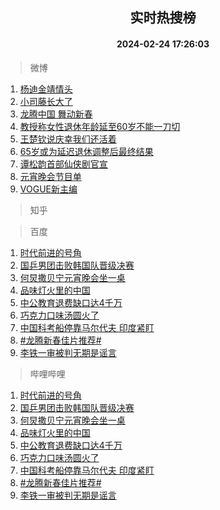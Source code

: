 <div align="center"><h2>实时热搜榜</h2><h4>2024-02-24 17:26:03</h4></div>

> 微博  

1. [杨迪金靖情头](https://s.weibo.com/weibo?q=%23%E6%9D%A8%E8%BF%AA%E9%87%91%E9%9D%96%E6%83%85%E5%A4%B4%23&t=31&band_rank=1&Refer=top)<br />
2. [小司藤长大了](https://s.weibo.com/weibo?q=%E5%B0%8F%E5%8F%B8%E8%97%A4%E9%95%BF%E5%A4%A7%E4%BA%86&t=31&band_rank=2&Refer=top)<br />
3. [龙腾中国 舞动新春](https://s.weibo.com/weibo?q=%23%E9%BE%99%E8%85%BE%E4%B8%AD%E5%9B%BD%20%E8%88%9E%E5%8A%A8%E6%96%B0%E6%98%A5%23&t=31&band_rank=3&Refer=top)<br />
4. [教授称女性退休年龄延至60岁不能一刀切](https://s.weibo.com/weibo?q=%23%E6%95%99%E6%8E%88%E7%A7%B0%E5%A5%B3%E6%80%A7%E9%80%80%E4%BC%91%E5%B9%B4%E9%BE%84%E5%BB%B6%E8%87%B360%E5%B2%81%E4%B8%8D%E8%83%BD%E4%B8%80%E5%88%80%E5%88%87%23&t=31&band_rank=4&Refer=top)<br />
5. [王楚钦说庆幸我们还活着](https://s.weibo.com/weibo?q=%23%E7%8E%8B%E6%A5%9A%E9%92%A6%E8%AF%B4%E5%BA%86%E5%B9%B8%E6%88%91%E4%BB%AC%E8%BF%98%E6%B4%BB%E7%9D%80%23&t=31&band_rank=5&Refer=top)<br />
6. [65岁或为延迟退休调整后最终结果](https://s.weibo.com/weibo?q=%2365%E5%B2%81%E6%88%96%E4%B8%BA%E5%BB%B6%E8%BF%9F%E9%80%80%E4%BC%91%E8%B0%83%E6%95%B4%E5%90%8E%E6%9C%80%E7%BB%88%E7%BB%93%E6%9E%9C%23&t=31&band_rank=6&Refer=top)<br />
7. [谭松韵首部仙侠剧官宣](https://s.weibo.com/weibo?q=%23%E8%B0%AD%E6%9D%BE%E9%9F%B5%E9%A6%96%E9%83%A8%E4%BB%99%E4%BE%A0%E5%89%A7%E5%AE%98%E5%AE%A3%23&t=31&band_rank=7&Refer=top)<br />
8. [元宵晚会节目单](https://s.weibo.com/weibo?q=%E5%85%83%E5%AE%B5%E6%99%9A%E4%BC%9A%E8%8A%82%E7%9B%AE%E5%8D%95&t=31&band_rank=8&Refer=top)<br />
9. [VOGUE新主编](https://s.weibo.com/weibo?q=VOGUE%E6%96%B0%E4%B8%BB%E7%BC%96&t=31&band_rank=9&Refer=top)<br />

> 知乎  


> 百度  

1. [时代前进的号角](https://www.baidu.com/s?wd=%E6%97%B6%E4%BB%A3%E5%89%8D%E8%BF%9B%E7%9A%84%E5%8F%B7%E8%A7%92&sa=fyb_news&rsv_dl=fyb_news)<br />
2. [国乒男团击败韩国队晋级决赛](https://www.baidu.com/s?wd=%E5%9B%BD%E4%B9%92%E7%94%B7%E5%9B%A2%E5%87%BB%E8%B4%A5%E9%9F%A9%E5%9B%BD%E9%98%9F%E6%99%8B%E7%BA%A7%E5%86%B3%E8%B5%9B&sa=fyb_news&rsv_dl=fyb_news)<br />
3. [何炅撒贝宁元宵晚会坐一桌](https://www.baidu.com/s?wd=%E4%BD%95%E7%82%85%E6%92%92%E8%B4%9D%E5%AE%81%E5%85%83%E5%AE%B5%E6%99%9A%E4%BC%9A%E5%9D%90%E4%B8%80%E6%A1%8C&sa=fyb_news&rsv_dl=fyb_news)<br />
4. [品味灯火里的中国](https://www.baidu.com/s?wd=%E5%93%81%E5%91%B3%E7%81%AF%E7%81%AB%E9%87%8C%E7%9A%84%E4%B8%AD%E5%9B%BD&sa=fyb_news&rsv_dl=fyb_news)<br />
5. [中公教育退费缺口达4千万](https://www.baidu.com/s?wd=%E4%B8%AD%E5%85%AC%E6%95%99%E8%82%B2%E9%80%80%E8%B4%B9%E7%BC%BA%E5%8F%A3%E8%BE%BE4%E5%8D%83%E4%B8%87&sa=fyb_news&rsv_dl=fyb_news)<br />
6. [巧克力口味汤圆火了](https://www.baidu.com/s?wd=%E5%B7%A7%E5%85%8B%E5%8A%9B%E5%8F%A3%E5%91%B3%E6%B1%A4%E5%9C%86%E7%81%AB%E4%BA%86&sa=fyb_news&rsv_dl=fyb_news)<br />
7. [中国科考船停靠马尔代夫 印度紧盯](https://www.baidu.com/s?wd=%E4%B8%AD%E5%9B%BD%E7%A7%91%E8%80%83%E8%88%B9%E5%81%9C%E9%9D%A0%E9%A9%AC%E5%B0%94%E4%BB%A3%E5%A4%AB+%E5%8D%B0%E5%BA%A6%E7%B4%A7%E7%9B%AF&sa=fyb_news&rsv_dl=fyb_news)<br />
8. [#龙腾新春佳片推荐#](https://www.baidu.com/s?wd=%23%E9%BE%99%E8%85%BE%E6%96%B0%E6%98%A5%E4%BD%B3%E7%89%87%E6%8E%A8%E8%8D%90%23&sa=fyb_news&rsv_dl=fyb_news)<br />
9. [李铁一审被判无期是谣言](https://www.baidu.com/s?wd=%E6%9D%8E%E9%93%81%E4%B8%80%E5%AE%A1%E8%A2%AB%E5%88%A4%E6%97%A0%E6%9C%9F%E6%98%AF%E8%B0%A3%E8%A8%80&sa=fyb_news&rsv_dl=fyb_news)<br />

> 哔哩哔哩  

1. [时代前进的号角](https://www.baidu.com/s?wd=%E6%97%B6%E4%BB%A3%E5%89%8D%E8%BF%9B%E7%9A%84%E5%8F%B7%E8%A7%92&sa=fyb_news&rsv_dl=fyb_news)<br />
2. [国乒男团击败韩国队晋级决赛](https://www.baidu.com/s?wd=%E5%9B%BD%E4%B9%92%E7%94%B7%E5%9B%A2%E5%87%BB%E8%B4%A5%E9%9F%A9%E5%9B%BD%E9%98%9F%E6%99%8B%E7%BA%A7%E5%86%B3%E8%B5%9B&sa=fyb_news&rsv_dl=fyb_news)<br />
3. [何炅撒贝宁元宵晚会坐一桌](https://www.baidu.com/s?wd=%E4%BD%95%E7%82%85%E6%92%92%E8%B4%9D%E5%AE%81%E5%85%83%E5%AE%B5%E6%99%9A%E4%BC%9A%E5%9D%90%E4%B8%80%E6%A1%8C&sa=fyb_news&rsv_dl=fyb_news)<br />
4. [品味灯火里的中国](https://www.baidu.com/s?wd=%E5%93%81%E5%91%B3%E7%81%AF%E7%81%AB%E9%87%8C%E7%9A%84%E4%B8%AD%E5%9B%BD&sa=fyb_news&rsv_dl=fyb_news)<br />
5. [中公教育退费缺口达4千万](https://www.baidu.com/s?wd=%E4%B8%AD%E5%85%AC%E6%95%99%E8%82%B2%E9%80%80%E8%B4%B9%E7%BC%BA%E5%8F%A3%E8%BE%BE4%E5%8D%83%E4%B8%87&sa=fyb_news&rsv_dl=fyb_news)<br />
6. [巧克力口味汤圆火了](https://www.baidu.com/s?wd=%E5%B7%A7%E5%85%8B%E5%8A%9B%E5%8F%A3%E5%91%B3%E6%B1%A4%E5%9C%86%E7%81%AB%E4%BA%86&sa=fyb_news&rsv_dl=fyb_news)<br />
7. [中国科考船停靠马尔代夫 印度紧盯](https://www.baidu.com/s?wd=%E4%B8%AD%E5%9B%BD%E7%A7%91%E8%80%83%E8%88%B9%E5%81%9C%E9%9D%A0%E9%A9%AC%E5%B0%94%E4%BB%A3%E5%A4%AB+%E5%8D%B0%E5%BA%A6%E7%B4%A7%E7%9B%AF&sa=fyb_news&rsv_dl=fyb_news)<br />
8. [#龙腾新春佳片推荐#](https://www.baidu.com/s?wd=%23%E9%BE%99%E8%85%BE%E6%96%B0%E6%98%A5%E4%BD%B3%E7%89%87%E6%8E%A8%E8%8D%90%23&sa=fyb_news&rsv_dl=fyb_news)<br />
9. [李铁一审被判无期是谣言](https://www.baidu.com/s?wd=%E6%9D%8E%E9%93%81%E4%B8%80%E5%AE%A1%E8%A2%AB%E5%88%A4%E6%97%A0%E6%9C%9F%E6%98%AF%E8%B0%A3%E8%A8%80&sa=fyb_news&rsv_dl=fyb_news)<br />
